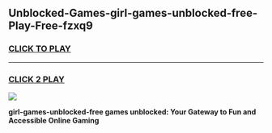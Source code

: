 
## Unblocked-Games-girl-games-unblocked-free-Play-Free-fzxq9
<h3>
<a href="https://premium76.site?title=girl-games-unblocked-free&ref=20A">CLICK TO PLAY</a></h3>
<hr>

<h3>
<a href="https://premium76.site?title=girl-games-unblocked-free&ref=20A">CLICK 2 PLAY</a>
  
</h3>

<a href="https://premium76.site?title=girl-games-unblocked-free&ref=20A"><img src="https://clearcache.store/games.png"></a>


**girl-games-unblocked-free games unblocked: Your Gateway to Fun and Accessible Online Gaming**

